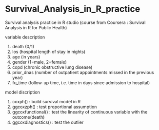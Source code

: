 # Survival_Analysis_in_R_practice
Survival analysis practice in R studio 
(course from Coursera : Survival Analysis in R for Public Health)


variable description
1.	death (0/1)
2.	los (hospital length of stay in nights)
3.	age (in years)
4.	gender (1=male, 2=female)
5.  copd (chronic obstructive lung disease)
6.  prior_dnas (number of outpatient appointments missed in the previous year)
7.  fu_time (follow-up time, i.e. time in days since admission to hospital)

model discription
1. coxph() : build survival model in R
2. ggcoxzph() : test proportional assumption
3. ggcoxfunctional() : test the linearity of continuous variable with the outcome(death)
4. ggcoxdiagnostics() : test the outlier
